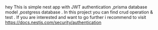 hey 
This is  simple nest app with JWT authentication ,prisma database model ,postgress database .
In this project you can find crud operation & test .
If you are interested and want to go further i recommend to visit 
https://docs.nestjs.com/security/authentication 





